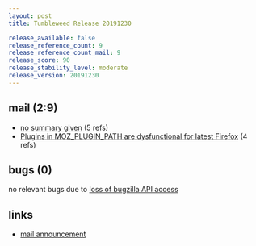 ```yaml
---
layout: post
title: Tumbleweed Release 20191230

release_available: false
release_reference_count: 9
release_reference_count_mail: 9
release_score: 90
release_stability_level: moderate
release_version: 20191230
---
```


## mail (2:9)

- [no summary given](https://github.com/boombatower/tumbleweed-review/issues/10) (5 refs)
- [Plugins in MOZ_PLUGIN_PATH are dysfunctional for latest Firefox](https://lists.opensuse.org/opensuse-factory/2020-01/msg00056.html) (4 refs)

## bugs (0)

<!--more-->

no relevant bugs due to [loss of bugzilla API access](https://bugzilla.opensuse.org/show_bug.cgi?id=1157722)



## links

- [mail announcement](https://github.com/boombatower/tumbleweed-review/issues/10)
